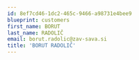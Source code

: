```yaml
---
id: 8ef7cd46-1dc2-465c-9466-a98731e4bee9
blueprint: customers
first_name: BORUT
last_name: RADOLIČ
email: borut.radolic@zav-sava.si
title: 'BORUT RADOLIČ'
---
```

